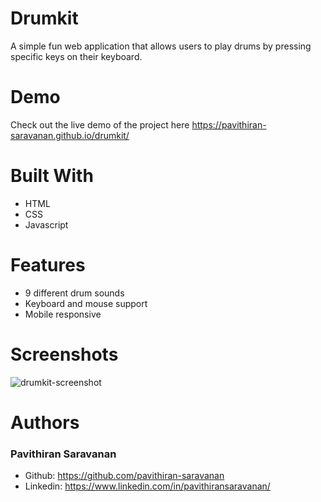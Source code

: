 # Drumkit
A simple fun web application that allows users to play drums by pressing specific keys on their keyboard.

# Demo
Check out the live demo of the project here https://pavithiran-saravanan.github.io/drumkit/

# Built With
- HTML
- CSS
- Javascript
  
# Features
- 9 different drum sounds
- Keyboard and mouse support
- Mobile responsive

# Screenshots
![drumkit-screenshot](https://github.com/pavithiran-saravanan/drumkit/assets/63770646/39fad13a-9384-4446-93b9-497515ff4a07)

# Authors
### Pavithiran Saravanan
- Github: https://github.com/pavithiran-saravanan
- Linkedin: https://www.linkedin.com/in/pavithiransaravanan/


